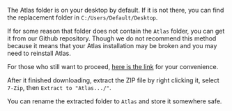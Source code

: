 The Atlas folder is on your desktop by default. If it is not there, you can find the replacement folder in `C:/Users/Default/Desktop`.

If for some reason that folder does not contain the `Atlas` folder, you can get it from our Github repository. Though we do not recommend this method because it means that your Atlas installation may be broken and you may need to reinstall Atlas.

For those who still want to proceed, [here is the link](https://download-directory.github.io/?url=https%3A%2F%2Fgithub.com%2FAtlas-OS%2FAtlas%2Ftree%2Fmain%2Fsrc%2FExecutables%2FAtlas) for your convenience.

After it finished downloading, extract the ZIP file by right clicking it, select `7-Zip`, then `Extract to "Atlas.../"`.

You can rename the extracted folder to `Atlas` and store it somewhere safe.
